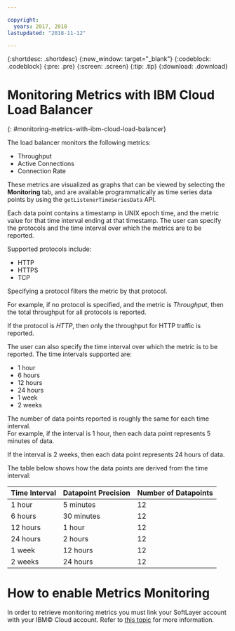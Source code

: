 ```yaml
---

copyright:
  years: 2017, 2018
lastupdated: "2018-11-12"

---
```


{:shortdesc: .shortdesc}
{:new_window: target="_blank"}
{:codeblock: .codeblock}
{:pre: .pre}
{:screen: .screen}
{:tip: .tip}
{:download: .download}

# Monitoring Metrics with IBM Cloud Load Balancer
{: #monitoring-metrics-with-ibm-cloud-load-balancer}

The load balancer monitors the following metrics: 

* Throughput
* Active Connections
* Connection Rate

These metrics are visualized as graphs that can be viewed by selecting the **Monitoring** tab, 
and are available programmatically as time series data points by using the `getListenerTimeSeriesData` API.

Each data point contains a timestamp in UNIX epoch time, and the metric value for that time interval ending at that timestamp. The user can specify the protocols and the time interval over which the metrics are to be reported. 

Supported protocols include:

* HTTP
* HTTPS
* TCP

Specifying a protocol filters the metric by that protocol.

For example, if no protocol is specified, and the metric is *Throughput*, 
then the total throughput for all protocols is reported.

If the protocol is *HTTP*, then only the throughput for HTTP traffic is reported.

The user can also specify the time interval over which the metric is to be reported. The time intervals supported are: 

* 1 hour
* 6 hours
* 12 hours
* 24 hours
* 1 week
* 2 weeks

The number of data points reported is roughly the same for each time interval.  
For example, if the interval is 1 hour, then each data point represents 5 minutes of data.

If the interval is 2 weeks, then each data point represents 24 hours of data.

The table below shows how the data points are derived from the time interval:

| Time Interval | Datapoint Precision | Number of Datapoints |                                                                                              
| ------------------------------------------ | --------------------------------------------------- | -------------------|
| 1 hour    | 5 minutes | 12   |
| 6 hours   | 30 minutes | 12  |
| 12 hours  | 1 hour | 12 |
| 24 hours  | 2 hours | 12 |
| 1 week    | 12 hours | 12 |
| 2 weeks  | 24 hours | 12 |

# How to enable Metrics Monitoring

In order to retrieve monitoring metrics you must link your SoftLayer account with your IBM© Cloud account. Refer to [this topic](/docs/account?topic=account-unifyingaccounts#link_accounts) for more information.

